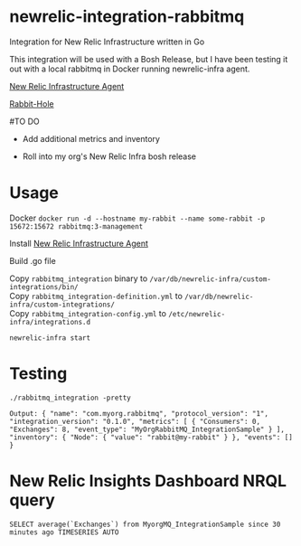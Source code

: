 # newrelic-integration-rabbitmq
Integration for New Relic Infrastructure written in Go

This integration will be used with a Bosh Release, but I have been testing it out with a local rabbitmq in Docker running newrelic-infra agent.




[New Relic Infrastructure Agent](https://docs.newrelic.com/docs/infrastructure/new-relic-infrastructure/installation/install-infrastructure-linux)

[Rabbit-Hole](https://github.com/michaelklishin/rabbit-hole)


#TO DO

- Add additional metrics and inventory

- Roll into my org's New Relic Infra bosh release



# Usage

Docker
`docker run -d --hostname my-rabbit --name some-rabbit -p 15672:15672 rabbitmq:3-management`

Install [New Relic Infrastructure Agent](https://docs.newrelic.com/docs/infrastructure/new-relic-infrastructure/installation/install-infrastructure-linux)

Build .go file

Copy `rabbitmq_integration` binary to `/var/db/newrelic-infra/custom-integrations/bin/`
<br>
Copy `rabbitmq_integration-definition.yml` to `/var/db/newrelic-infra/custom-integrations/`
<br>
Copy `rabbitmq_integration-config.yml` to `/etc/newrelic-infra/integrations.d`

`newrelic-infra start`

# Testing

`./rabbitmq_integration -pretty`


`
Output:
{
        "name": "com.myorg.rabbitmq",
        "protocol_version": "1",
        "integration_version": "0.1.0",
        "metrics": [
                {
                        "Consumers": 0,
                        "Exchanges": 8,
                        "event_type": "MyOrgRabbitMQ_IntegrationSample"
                }
        ],
        "inventory": {
                "Node": {
                        "value": "rabbit@my-rabbit"
                }
        },
        "events": []
}
`

# New Relic Insights Dashboard NRQL query

```SELECT average(`Exchanges`) from MyorgMQ_IntegrationSample since 30 minutes ago TIMESERIES AUTO```


